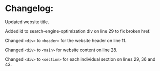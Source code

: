 # Changelog:

Updated website title.

Added id to search-engine-optimization div on line 29 to fix broken href.

Changed `<div>` to `<header>` for the website header on line 11.

Changed `<div>` to `<main>` for website content on line 28.

Changed `<div>` to `<section>` for each individual section on lines 29, 36 and 43.


